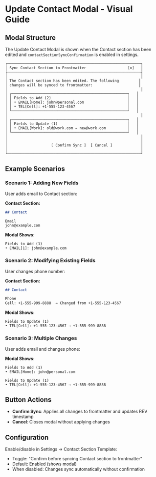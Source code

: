 # Update Contact Modal - Visual Guide

## Modal Structure

The Update Contact Modal is shown when the Contact section has been edited and `contactSectionSyncConfirmation` is enabled in settings.

```
┌─────────────────────────────────────────────────────────────┐
│ Sync Contact Section to Frontmatter                   [×]   │
├─────────────────────────────────────────────────────────────┤
│                                                             │
│ The Contact section has been edited. The following         │
│ changes will be synced to frontmatter:                     │
│                                                             │
│ ┌─────────────────────────────────────────────────────┐   │
│ │ Fields to Add (2)                                   │   │
│ │ • EMAIL[Home]: john@personal.com                    │   │
│ │ • TEL[Cell]: +1-555-123-4567                        │   │
│ └─────────────────────────────────────────────────────┘   │
│                                                             │
│ ┌─────────────────────────────────────────────────────┐   │
│ │ Fields to Update (1)                                │   │
│ │ • EMAIL[Work]: old@work.com → new@work.com          │   │
│ └─────────────────────────────────────────────────────┘   │
│                                                             │
│                                                             │
│                    [ Confirm Sync ]  [ Cancel ]             │
│                                                             │
└─────────────────────────────────────────────────────────────┘
```

## Example Scenarios

### Scenario 1: Adding New Fields

User adds email to Contact section:

**Contact Section:**
```markdown
## Contact

Email
john@example.com
```

**Modal Shows:**
```
Fields to Add (1)
• EMAIL[1]: john@example.com
```

### Scenario 2: Modifying Existing Fields

User changes phone number:

**Contact Section:**
```markdown
## Contact

Phone
Cell: +1-555-999-8888  ← Changed from +1-555-123-4567
```

**Modal Shows:**
```
Fields to Update (1)
• TEL[Cell]: +1-555-123-4567 → +1-555-999-8888
```

### Scenario 3: Multiple Changes

User adds email and changes phone:

**Modal Shows:**
```
Fields to Add (1)
• EMAIL[Home]: john@personal.com

Fields to Update (1)
• TEL[Cell]: +1-555-123-4567 → +1-555-999-8888
```

## Button Actions

- **Confirm Sync**: Applies all changes to frontmatter and updates REV timestamp
- **Cancel**: Closes modal without applying changes

## Configuration

Enable/disable in Settings → Contact Section Template:
- Toggle: "Confirm before syncing Contact section to frontmatter"
- Default: Enabled (shows modal)
- When disabled: Changes sync automatically without confirmation
